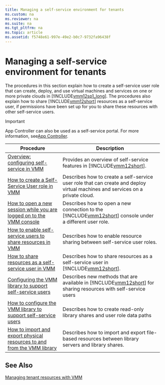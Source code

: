 ```yaml
---
title: Managing a self-service environment for tenants
ms.custom: na
ms.reviewer: na
ms.suite: na
ms.tgt_pltfrm: na
ms.topic: article
ms.assetid: f5748e61-997e-49e2-b0c7-9732fa96438f
---
```

# Managing a self-service environment for tenants
The procedures in this section explain how to create a self\-service user role that can create, deploy, and use virtual machines and services on one or more private clouds in [!INCLUDE[vmm12sp1_long](Token/vmm12sp1_long_md.md)]. The procedures also explain how to share [!INCLUDE[vmm12short](Token/vmm12short_md.md)] resources as a self\-service user, if permissions have been set up for you to share these resources with other self\-service users.

> [!IMPORTANT]
> App Controller can also be used as a self\-service portal. For more information, see[App Controller](http://technet.microsoft.com/library/hh546834.aspx).

|Procedure|Description|
|-------------|---------------|
|[Overview: configuring self-service in VMM](Overview--configuring-self-service-in-VMM.md)|Provides an overview of self\-service features in [!INCLUDE[vmm12short](Token/vmm12short_md.md)].|
|[How to create a Self-Service User role in VMM](How-to-create-a-Self-Service-User-role-in-VMM.md)|Describes how to create a self\-service user role that can create and deploy virtual machines and services on a private cloud.|
|[How to open a new session while you are logged on to the VMM console](How-to-open-a-new-session-while-you-are-logged-on-to-the-VMM-console.md)|Describes how to open a new connection to the [!INCLUDE[vmm12short](Token/vmm12short_md.md)] console under a different user role.|
|[How to enable self-service users to share resources in VMM](How-to-enable-self-service-users-to-share-resources-in-VMM.md)|Describes how to enable resource sharing between self\-service user roles.|
|[How to share resources as a self-service user in VMM](How-to-share-resources-as-a-self-service-user-in-VMM.md)|Describes how to share resources as a self\-service user in [!INCLUDE[vmm12short](Token/vmm12short_md.md)].|
|[Configuring the VMM library to support self-service users](Configuring-the-VMM-library-to-support-self-service-users.md)|Describes new methods that are available in [!INCLUDE[vmm12short](Token/vmm12short_md.md)] for sharing resources with self\-service users|
|[How to configure the VMM library to support self-service users](How-to-configure-the-VMM-library-to-support-self-service-users.md)|Describes how to create read\-only library shares and user role data paths|
|[How to import and export physical resources to and from the VMM library](How-to-import-and-export-physical-resources-to-and-from-the-VMM-library.md)|Describes how to import and export file\-based resources between library servers and library shares.|

## See Also
[Managing tenant resources with VMM](Managing-tenant-resources-with-VMM.md)


